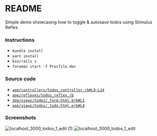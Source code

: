 # README

Simple demo showcasing how to toggle & autosave todos using Stimulus Reflex.


### Instructions

* `bundle install`
* `yarn install`
* `bin/rails s`
* `foreman start -f Procfile.dev`


### Source code


* [`app/controllers/todos_controller.rb#L9-L14`](https://github.com/thomasbrus/stimulus-reflex-demo/blob/main/app/controllers/todos_controller.rb#L9-L14)
* [`app/reflexes/todos_reflex.rb`](https://github.com/thomasbrus/stimulus-reflex-demo/blob/main/app/reflexes/todos_reflex.rb)
* [`app/views/todos/_form.html.erb#L1`](https://github.com/thomasbrus/stimulus-reflex-demo/blob/main/app/views/todos/_form.html.erb#L1)
* [`app/views/todos/_todo.html.erb#L4`](https://github.com/thomasbrus/stimulus-reflex-demo/blob/main/app/views/todos/_todo.html.erb#L4)

### Screenshots

![localhost_3000_todos_1_edit (1)](https://user-images.githubusercontent.com/232034/151704543-a553ba5c-f0b3-45a8-9d0d-cd6b3d526cbc.png)
![localhost_3000_todos_1_edit](https://user-images.githubusercontent.com/232034/151704542-ea54b18c-14b3-4195-97a9-a7b7ff30c1c1.png)
